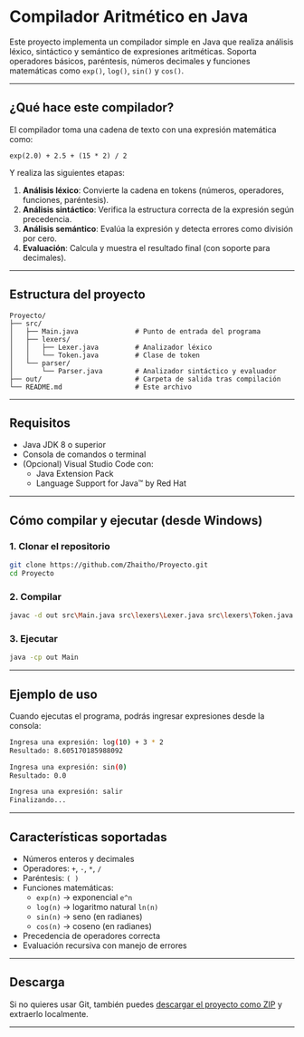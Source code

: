 # Compilador Aritmético en Java

Este proyecto implementa un compilador simple en Java que realiza análisis léxico, sintáctico y semántico de expresiones aritméticas. Soporta operadores básicos, paréntesis, números decimales y funciones matemáticas como `exp()`, `log()`, `sin()` y `cos()`.

---

##  ¿Qué hace este compilador?

El compilador toma una cadena de texto con una expresión matemática como:

```
exp(2.0) + 2.5 + (15 * 2) / 2
```

Y realiza las siguientes etapas:

1. **Análisis léxico**: Convierte la cadena en tokens (números, operadores, funciones, paréntesis).
2. **Análisis sintáctico**: Verifica la estructura correcta de la expresión según precedencia.
3. **Análisis semántico**: Evalúa la expresión y detecta errores como división por cero.
4. **Evaluación**: Calcula y muestra el resultado final (con soporte para decimales).

---

##  Estructura del proyecto

```
Proyecto/
├── src/
│   ├── Main.java              # Punto de entrada del programa
│   ├── lexers/
│   │   ├── Lexer.java         # Analizador léxico
│   │   └── Token.java         # Clase de token
│   └── parser/
│       └── Parser.java        # Analizador sintáctico y evaluador
├── out/                       # Carpeta de salida tras compilación
└── README.md                  # Este archivo
```

---

##  Requisitos

- Java JDK 8 o superior
- Consola de comandos o terminal
- (Opcional) Visual Studio Code con:
  - Java Extension Pack
  - Language Support for Java™ by Red Hat

---

##  Cómo compilar y ejecutar (desde Windows)

### 1. Clonar el repositorio

```bash
git clone https://github.com/Zhaitho/Proyecto.git
cd Proyecto
```

### 2. Compilar

```bash
javac -d out src\Main.java src\lexers\Lexer.java src\lexers\Token.java src\parser\Parser.java
```

### 3. Ejecutar

```bash
java -cp out Main
```

---

## Ejemplo de uso

Cuando ejecutas el programa, podrás ingresar expresiones desde la consola:

```bash
Ingresa una expresión: log(10) + 3 * 2
Resultado: 8.605170185988092

Ingresa una expresión: sin(0)
Resultado: 0.0

Ingresa una expresión: salir
Finalizando...
```

---

##  Características soportadas

- Números enteros y decimales
- Operadores: `+`, `-`, `*`, `/`
- Paréntesis: `( )`
- Funciones matemáticas:
  - `exp(n)` → exponencial `e^n`
  - `log(n)` → logaritmo natural `ln(n)`
  - `sin(n)` → seno (en radianes)
  - `cos(n)` → coseno (en radianes)
- Precedencia de operadores correcta
- Evaluación recursiva con manejo de errores


---

##  Descarga

Si no quieres usar Git, también puedes [descargar el proyecto como ZIP](https://github.com/Zhaitho/Proyecto/archive/refs/heads/main.zip) y extraerlo localmente.

---